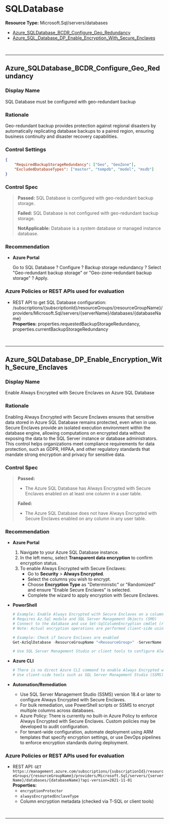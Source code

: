 ﻿# SQLDatabase

**Resource Type:** Microsoft.Sql/servers/databases

<!-- TOC depthfrom:2 depthto:2 -->

- [Azure_SQLDatabase_BCDR_Configure_Geo_Redundancy](#azure_sqldatabase_bcdr_configure_geo_redundancy)
- [Azure_SQL_Database_DP_Enable_Encryption_With_Secure_Enclaves](#azure_sql_database_dp_enable_encryption_with_secure_enclaves)

<!-- /TOC -->
<br/>

___

## Azure_SQLDatabase_BCDR_Configure_Geo_Redundancy

### Display Name
SQL Database must be configured with geo-redundant backup

### Rationale
Geo-redundant backup provides protection against regional disasters by automatically replicating database backups to a paired region, ensuring business continuity and disaster recovery capabilities.

### Control Settings 
```json
{
    "RequiredBackupStorageRedundancy": ["Geo", "GeoZone"],
    "ExcludedDatabaseTypes": ["master", "tempdb", "model", "msdb"]
}
```

### Control Spec

> **Passed:**
> SQL Database is configured with geo-redundant backup storage.
>
> **Failed:**
> SQL Database is not configured with geo-redundant backup storage.
>
> **NotApplicable:**
> Database is a system database or managed instance database.
>

### Recommendation

- **Azure Portal**

    Go to SQL Database ? Configure ? Backup storage redundancy ? Select "Geo-redundant backup storage" or "Geo-zone-redundant backup storage" ? Apply.

### Azure Policies or REST APIs used for evaluation

- REST API to get SQL Database configuration: /subscriptions/{subscriptionId}/resourceGroups/{resourceGroupName}/providers/Microsoft.Sql/servers/{serverName}/databases/{databaseName}<br />
**Properties:** properties.requestedBackupStorageRedundancy, properties.currentBackupStorageRedundancy<br />

<br />

___

## Azure_SQLDatabase_DP_Enable_Encryption_With_Secure_Enclaves

### Display Name
Enable Always Encrypted with Secure Enclaves on Azure SQL Database

### Rationale
Enabling Always Encrypted with Secure Enclaves ensures that sensitive data stored in Azure SQL Database remains protected, even when in use. Secure Enclaves provide an isolated execution environment within the database engine, allowing computations on encrypted data without exposing the data to the SQL Server instance or database administrators. This control helps organizations meet compliance requirements for data protection, such as GDPR, HIPAA, and other regulatory standards that mandate strong encryption and privacy for sensitive data.

### Control Spec

> **Passed:**
> - The Azure SQL Database has Always Encrypted with Secure Enclaves enabled on at least one column in a user table.
>
> **Failed:**
> - The Azure SQL Database does not have Always Encrypted with Secure Enclaves enabled on any column in any user table.

### Recommendation

- **Azure Portal**
    1. Navigate to your Azure SQL Database instance.
    2. In the left menu, select **Transparent data encryption** to confirm encryption status.
    3. To enable Always Encrypted with Secure Enclaves:
        - Go to **Security** > **Always Encrypted**.
        - Select the columns you wish to encrypt.
        - Choose **Encryption Type** as "Deterministic" or "Randomized" and ensure "Enable Secure Enclaves" is selected.
        - Complete the wizard to apply encryption with Secure Enclaves.

- **PowerShell**
    ```powershell
    # Example: Enable Always Encrypted with Secure Enclaves on a column
    # Requires Az.Sql module and SQL Server Management Objects (SMO)
    # Connect to the database and use Set-SqlColumnEncryption cmdlet (requires SQL Server PowerShell module)
    # Note: Actual encryption operations are performed client-side using SQL Server Management Studio or PowerShell with SMO

    # Example: Check if Secure Enclaves are enabled
    Get-AzSqlDatabase -ResourceGroupName "<ResourceGroup>" -ServerName "<ServerName>" -DatabaseName "<DatabaseName>" | Select-Object *

    # Use SQL Server Management Studio or client tools to configure Always Encrypted with Secure Enclaves
    ```

- **Azure CLI**
    ```bash
    # There is no direct Azure CLI command to enable Always Encrypted with Secure Enclaves.
    # Use client-side tools such as SQL Server Management Studio (SSMS) to configure encryption.
    ```

- **Automation/Remediation**
    - Use SQL Server Management Studio (SSMS) version 18.4 or later to configure Always Encrypted with Secure Enclaves.
    - For bulk remediation, use PowerShell scripts or SSMS to encrypt multiple columns across databases.
    - Azure Policy: There is currently no built-in Azure Policy to enforce Always Encrypted with Secure Enclaves. Custom policies may be developed to audit configuration.
    - For tenant-wide configuration, automate deployment using ARM templates that specify encryption settings, or use DevOps pipelines to enforce encryption standards during deployment.

### Azure Policies or REST APIs used for evaluation

- REST API: `GET https://management.azure.com/subscriptions/{subscriptionId}/resourceGroups/{resourceGroupName}/providers/Microsoft.Sql/servers/{serverName}/databases/{databaseName}?api-version=2021-11-01`
  <br />
  **Properties:** 
    - `encryptionProtector`
    - `alwaysEncryptedEnclaveType`
    - Column encryption metadata (checked via T-SQL or client tools)

<br/>

___
